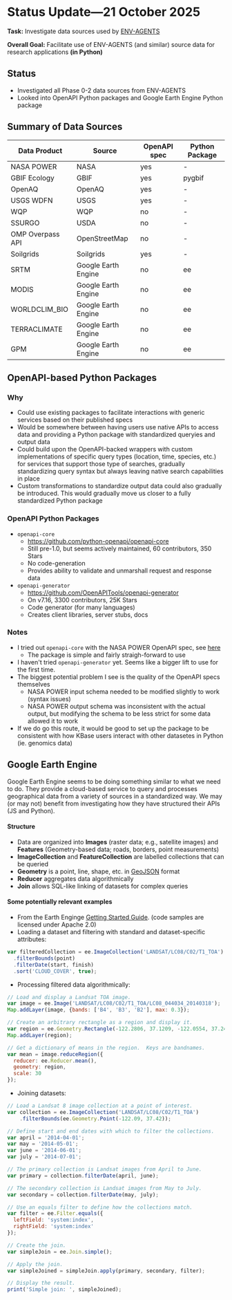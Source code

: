 # Status Update&mdash;21 October 2025

__Task:__ Investigate data sources used by  [ENV-AGENTS](https://github.com/aparkin/env-agents/tree/main)

__Overall Goal:__ Facilitate use of ENV-AGENTS (and similar) source data for research applications __(in Python)__

## Status

- Investigated all Phase 0-2 data sources from ENV-AGENTS
- Looked into OpenAPI Python packages and Google Earth Engine Python package

## Summary of Data Sources

| Data Product     | Source              | OpenAPI spec | Python Package |
|------------------|---------------------|--------------|----------------|
| NASA POWER       | NASA                | yes          | -              |
| GBIF Ecology     | GBIF                | yes          | pygbif         |
| OpenAQ           | OpenAQ              | yes          | -              |
| USGS WDFN        | USGS                | yes          | -              |
| WQP              | WQP                 | no           | -              |
| SSURGO           | USDA                | no           | -              |
| OMP Overpass API | OpenStreetMap       | no           | -              |
| Soilgrids        | Soilgrids           | yes          | -              |
| SRTM             | Google Earth Engine | no           | ee             |
| MODIS            | Google Earth Engine | no           | ee             |
| WORLDCLIM_BIO    | Google Earth Engine | no           | ee             |
| TERRACLIMATE     | Google Earth Engine | no           | ee             |
| GPM              | Google Earth Engine | no           | ee             |



## OpenAPI-based Python Packages

### Why
- Could use existing packages to facilitate interactions with generic services based on their published specs
- Would be somewhere between having users use native APIs to access data and providing a Python package with standardized queryies and output data
- Could build upon the OpenAPI-backed wrappers with custom implementations of specific query types (location, time, species, etc.) for services that support those type of searches, gradually standardizing query syntax but always leaving native search capabilities in place
- Custom transformations to standardize output data could also gradually be introduced. This would gradually move us closer to a fully standardized Python package

### OpenAPI Python Packages
- `openapi-core`
  - https://github.com/python-openapi/openapi-core
  - Still pre-1.0, but seems actively maintained, 60 contributors, 350 Stars
  - No code-generation
  - Provides ability to validate and unmarshall request and response data
- `openapi-generator`
  - https://github.com/OpenAPITools/openapi-generator
  - On v7.16, 3300 contributors, 25K Stars
  - Code generator (for many languages)
  - Creates client libraries, server stubs, docs

### Notes
- I tried out `openapi-core` with the NASA POWER OpenAPI spec, see [here](https://github.com/cohere-llc/data-agents/blob/f842d148667db6befadee680238635e12144d62f/tests/adapters/test_openapi_adapter.py#L53-L88)
  - The package is simple and fairly straigh-forward to use
- I haven't tried `openapi-generator` yet. Seems like a bigger lift to use for the first time.
- The biggest potential problem I see is the quality of the OpenAPI specs themselves
  - NASA POWER input schema needed to be modified slightly to work (syntax issues)
  - NASA POWER output schema was inconsistent with the actual output, but modifying the schema to be less strict for some data allowed it to work
- If we do go this route, it would be good to set up the package to be consistent with how KBase users interact with other datasetes in Python (ie. genomics data)

## Google Earth Engine

Google Earth Engine seems to be doing something similar to what we need to do. They provide a cloud-based service to query and processes geographical data from a variety of sources in a standardized way. We may (or may not) benefit from investigating how they have structured their APIs (JS and Python).

#### Structure

- Data are organized into __Images__ (raster data; e.g., satellite images) and __Features__ (Geometry-based data; roads, borders, point measurements)
- __ImageCollection__ and __FeatureCollection__ are labelled collections that can be queried
- __Geometry__ is a point, line, shape, etc. in [GeoJSON](https://datatracker.ietf.org/doc/html/rfc7946#autoid-1) format
- __Reducer__ aggregates data algorithmically
- __Join__ allows SQL-like linking of datasets for complex queries

#### Some potentially relevant examples
- From the Earth Enginge [Getting Started Guide](https://developers.google.com/earth-engine/guides/getstarted). (code samples are licensed under Apache 2.0)
- Loading a dataset and filtering with standard and dataset-specific attributes:
```js
var filteredCollection = ee.ImageCollection('LANDSAT/LC08/C02/T1_TOA')
  .filterBounds(point)
  .filterDate(start, finish)
  .sort('CLOUD_COVER', true);
```
- Processing filtered data algorithmically:
```js
// Load and display a Landsat TOA image.
var image = ee.Image('LANDSAT/LC08/C02/T1_TOA/LC08_044034_20140318');
Map.addLayer(image, {bands: ['B4', 'B3', 'B2'], max: 0.3});

// Create an arbitrary rectangle as a region and display it.
var region = ee.Geometry.Rectangle(-122.2806, 37.1209, -122.0554, 37.2413);
Map.addLayer(region);

// Get a dictionary of means in the region.  Keys are bandnames.
var mean = image.reduceRegion({
  reducer: ee.Reducer.mean(),
  geometry: region,
  scale: 30
});
```
- Joining datasets:
```js
// Load a Landsat 8 image collection at a point of interest.
var collection = ee.ImageCollection('LANDSAT/LC08/C02/T1_TOA')
    .filterBounds(ee.Geometry.Point(-122.09, 37.42));

// Define start and end dates with which to filter the collections.
var april = '2014-04-01';
var may = '2014-05-01';
var june = '2014-06-01';
var july = '2014-07-01';

// The primary collection is Landsat images from April to June.
var primary = collection.filterDate(april, june);

// The secondary collection is Landsat images from May to July.
var secondary = collection.filterDate(may, july);

// Use an equals filter to define how the collections match.
var filter = ee.Filter.equals({
  leftField: 'system:index',
  rightField: 'system:index'
});

// Create the join.
var simpleJoin = ee.Join.simple();

// Apply the join.
var simpleJoined = simpleJoin.apply(primary, secondary, filter);

// Display the result.
print('Simple join: ', simpleJoined);
```